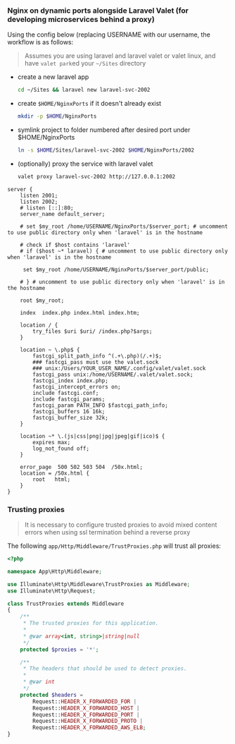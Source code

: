 ### Nginx on dynamic ports alongside Laravel Valet (for developing microservices behind a proxy)

Using the config below (replacing USERNAME with our username, the workflow is as follows:
> Assumes you are using laravel and laravel valet or valet linux, and have `valet park`ed your `~/Sites` directory
- create a new laravel app
  ```bash
  cd ~/Sites && laravel new laravel-svc-2002
  ```
- create `$HOME/NginxPorts` if it doesn't already exist
  ```bash
  mkdir -p $HOME/NginxPorts
  ```
- symlink project to folder numbered after desired port under $HOME/NginxPorts
  ```bash
  ln -s $HOME/Sites/laravel-svc-2002 $HOME/NginxPorts/2002
  ```
- (optionally) proxy the service with laravel valet
  ```bash
  valet proxy laravel-svc-2002 http://127.0.0.1:2002
  ```
  
```nginx
server {
	listen 2001;
	listen 2002;
	# listen [::]:80;
	server_name default_server;

    # set $my_root /home/USERNAME/NginxPorts/$server_port; # uncomment to use public directory only when 'laravel' is in the hostname

    # check if $host contains 'laravel'
    # if ($host ~* laravel) { # uncomment to use public directory only when 'laravel' is in the hostname
     
     set $my_root /home/USERNAME/NginxPorts/$server_port/public;
    
    # } # uncomment to use public directory only when 'laravel' is in the hostname

    root $my_root;

	index  index.php index.html index.htm;

	location / {
		try_files $uri $uri/ /index.php?$args;
	}

	location ~ \.php$ {
		fastcgi_split_path_info ^(.+\.php)(/.+)$;
		### fastcgi_pass must use the valet.sock
		### unix:/Users/YOUR_USER_NAME/.config/valet/valet.sock
		fastcgi_pass unix:/home/USERNAME/.valet/valet.sock;
		fastcgi_index index.php;
		fastcgi_intercept_errors on;
		include fastcgi.conf;
		include fastcgi_params;
		fastcgi_param PATH_INFO $fastcgi_path_info;
		fastcgi_buffers 16 16k;
		fastcgi_buffer_size 32k;
	}

	location ~* \.(js|css|png|jpg|jpeg|gif|ico)$ {
		expires max;
		log_not_found off;
	}

	error_page  500 502 503 504  /50x.html;
	location = /50x.html {
		root   html;
	}
}
```

### Trusting proxies

>It is necessary to configure trusted proxies to avoid mixed content errors 
>when using ssl termination behind a reverse proxy

The following `app/Http/Middleware/TrustProxies.php` will trust all proxies:

```php
<?php

namespace App\Http\Middleware;

use Illuminate\Http\Middleware\TrustProxies as Middleware;
use Illuminate\Http\Request;

class TrustProxies extends Middleware
{
    /**
     * The trusted proxies for this application.
     *
     * @var array<int, string>|string|null
     */
    protected $proxies = '*';

    /**
     * The headers that should be used to detect proxies.
     *
     * @var int
     */
    protected $headers =
        Request::HEADER_X_FORWARDED_FOR |
        Request::HEADER_X_FORWARDED_HOST |
        Request::HEADER_X_FORWARDED_PORT |
        Request::HEADER_X_FORWARDED_PROTO |
        Request::HEADER_X_FORWARDED_AWS_ELB;
}
```



